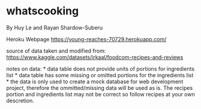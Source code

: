 # whatscooking
By Huy Le and Rayan Shardow-Suberu

Heroku Webpage
https://young-reaches-70729.herokuapp.com/


source of data taken and modified from:
https://www.kaggle.com/datasets/irkaal/foodcom-recipes-and-reviews

notes on data:
    * data table does not provide units of portions for ingredients list
    * data table has some missing or omitted portions for the ingredients list
    * the data is only used to create a mock database for web development project, therefore the ommitted/missing data will be used as is. The recipes portion and ingredients list may not be correct so follow recipes at your own descretion.
